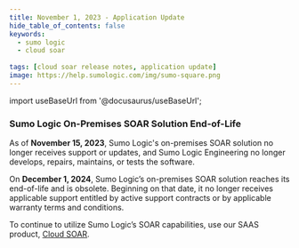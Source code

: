 ```yaml
---
title: November 1, 2023 - Application Update
hide_table_of_contents: false
keywords:
  - sumo logic
  - cloud soar
 
tags: [cloud soar release notes, application update]
image: https://help.sumologic.com/img/sumo-square.png
---
```


import useBaseUrl from '@docusaurus/useBaseUrl';

### Sumo Logic On-Premises SOAR Solution End-of-Life

As of **November 15, 2023**, Sumo Logic's on-premises SOAR solution no longer receives support or updates, and Sumo Logic Engineering no longer develops, repairs, maintains, or tests the software. 

On **December 1, 2024**, Sumo Logic’s on-premises SOAR solution reaches its end-of-life and is obsolete. Beginning on that date, it no longer receives applicable support entitled by active support contracts or by applicable warranty terms and conditions. 

To continue to utilize Sumo Logic’s SOAR capabilities, use our SAAS product, [Cloud SOAR](/docs/cloud-soar/). 